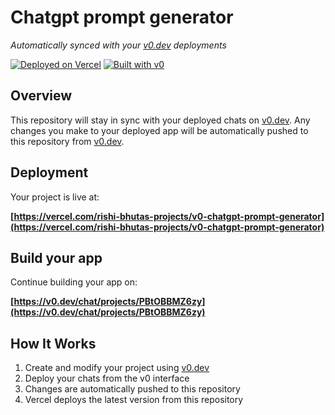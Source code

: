 # Chatgpt prompt generator

*Automatically synced with your [v0.dev](https://v0.dev) deployments*

[![Deployed on Vercel](https://img.shields.io/badge/Deployed%20on-Vercel-black?style=for-the-badge&logo=vercel)](https://vercel.com/rishi-bhutas-projects/v0-chatgpt-prompt-generator)
[![Built with v0](https://img.shields.io/badge/Built%20with-v0.dev-black?style=for-the-badge)](https://v0.dev/chat/projects/PBtOBBMZ6zy)

## Overview

This repository will stay in sync with your deployed chats on [v0.dev](https://v0.dev).
Any changes you make to your deployed app will be automatically pushed to this repository from [v0.dev](https://v0.dev).

## Deployment

Your project is live at:

**[https://vercel.com/rishi-bhutas-projects/v0-chatgpt-prompt-generator](https://vercel.com/rishi-bhutas-projects/v0-chatgpt-prompt-generator)**

## Build your app

Continue building your app on:

**[https://v0.dev/chat/projects/PBtOBBMZ6zy](https://v0.dev/chat/projects/PBtOBBMZ6zy)**

## How It Works

1. Create and modify your project using [v0.dev](https://v0.dev)
2. Deploy your chats from the v0 interface
3. Changes are automatically pushed to this repository
4. Vercel deploys the latest version from this repository
